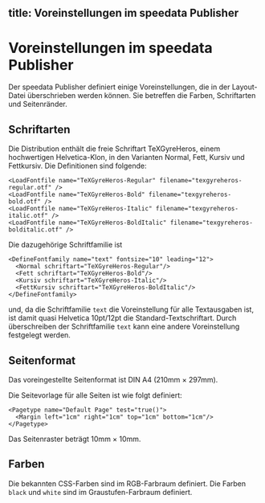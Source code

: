 title: Voreinstellungen im speedata Publisher
---

Voreinstellungen im speedata Publisher
======================================

Der speedata Publisher definiert einige Voreinstellungen, die in der Layout-Datei überschrieben werden können. Sie betreffen die Farben, Schriftarten und Seitenränder.


Schriftarten
------------

Die Distribution enthält die freie Schriftart TeXGyreHeros, einem hochwertigen Helvetica-Klon, in den Varianten Normal, Fett, Kursiv und Fettkursiv. Die Definitionen sind folgende:

    <LoadFontfile name="TeXGyreHeros-Regular" filename="texgyreheros-regular.otf" />
    <LoadFontfile name="TeXGyreHeros-Bold" filename="texgyreheros-bold.otf" />
    <LoadFontfile name="TeXGyreHeros-Italic" filename="texgyreheros-italic.otf" />
    <LoadFontfile name="TeXGyreHeros-BoldItalic" filename="texgyreheros-bolditalic.otf" />

Die dazugehörige Schriftfamilie ist

    <DefineFontfamily name="text" fontsize="10" leading="12">
      <Normal schriftart="TeXGyreHeros-Regular"/>
      <Fett schriftart="TeXGyreHeros-Bold"/>
      <Kursiv schriftart="TeXGyreHeros-Italic"/>
      <FettKursiv schriftart="TeXGyreHeros-BoldItalic"/>
    </DefineFontfamily>

und, da die Schriftfamilie `text` die Voreinstellung für alle Textausgaben ist, ist damit quasi Helvetica 10pt/12pt die Standard-Textschriftart. Durch überschreiben der Schriftfamilie `text` kann eine andere Voreinstellung festgelegt werden.

Seitenformat
------------

Das voreingestellte Seitenformat ist DIN A4 (210mm × 297mm).

Die Seitevorlage für alle Seiten ist wie folgt definiert:

    <Pagetype name="Default Page" test="true()">
      <Margin left="1cm" right="1cm" top="1cm" bottom="1cm"/>
    </Pagetype>

Das Seitenraster beträgt 10mm × 10mm.

Farben
------

Die bekannten CSS-Farben sind im RGB-Farbraum definiert. Die Farben `black` und `white` sind im Graustufen-Farbraum definiert.